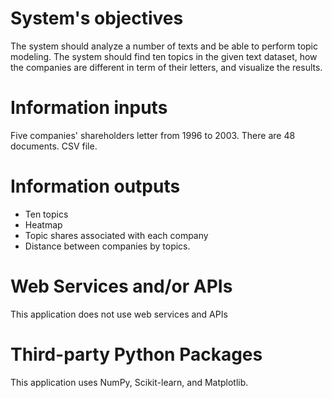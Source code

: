 # System's objectives

The system should analyze a number of texts and be able to perform topic modeling. 
The system should find ten topics in the given text dataset, how the companies are different in term of their letters, and visualize the results.

# Information inputs

Five companies' shareholders letter from 1996 to 2003. There are 48 documents. 
CSV file. 

# Information outputs
-  Ten topics
-  Heatmap
-  Topic shares associated with each company
-  Distance between companies by topics.

# Web Services and/or APIs

This application does not use web services and APIs

# Third-party Python Packages

This application uses NumPy, Scikit-learn, and Matplotlib.
